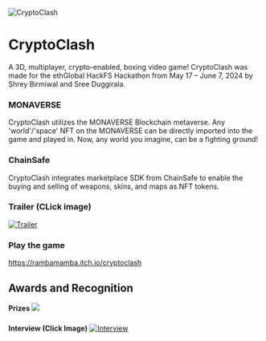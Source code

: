 
![CryptoClash](https://github.com/user-attachments/assets/330655b9-8696-4fb4-a0e3-b47737db0780)


# CryptoClash

A 3D, multiplayer, crypto-enabled, boxing video game!
CryptoClash was made for the ethGlobal HackFS Hackathon from May 17 – June 7, 2024 by Shrey Birmiwal and Sree Duggirala.

### MONAVERSE
CryptoClash utilizes the MONAVERSE Blockchain metaverse. Any 'world'/'space' NFT on the MONAVERSE can be directly imported into the game and played in. Now, any world you imagine, can be a fighting ground!

### ChainSafe
CryptoClash integrates marketplace SDK from ChainSafe to enable the buying and selling of weapons, skins, and maps as NFT tokens.

### Trailer (CLick image)
[![Trailer](https://github.com/user-attachments/assets/ad2c2215-906a-4307-a8b8-522505600775)]([https://www.youtube.com/watch?v=rTQhJHbDaWM](https://www.youtube.com/watch?v=PpnPVjxfugs))


### Play the game
https://rambamamba.itch.io/cryptoclash


## Awards and Recognition
**Prizes**
<img src="https://github.com/user-attachments/assets/66528f1e-9efd-4854-bc76-0c0fa4de0360">
### 
**Interview (Click Image)**
[![Interview](https://github.com/user-attachments/assets/a11aa68f-ac31-4f07-9827-96992a200d13)](https://www.youtube.com/watch?v=rTQhJHbDaWM)
